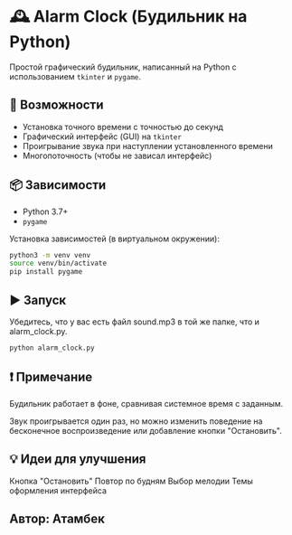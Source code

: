 # 🕰️ Alarm Clock (Будильник на Python)

Простой графический будильник, написанный на Python с использованием `tkinter` и `pygame`.

## 🚀 Возможности

- Установка точного времени с точностью до секунд
- Графический интерфейс (GUI) на `tkinter`
- Проигрывание звука при наступлении установленного времени
- Многопоточность (чтобы не зависал интерфейс)


## 📦 Зависимости

- Python 3.7+
- `pygame`

Установка зависимостей (в виртуальном окружении):

```bash
python3 -m venv venv
source venv/bin/activate
pip install pygame
```


##  ▶️ Запуск
Убедитесь, что у вас есть файл sound.mp3 в той же папке, что и alarm_clock.py.

```bash
python alarm_clock.py
```

## ❗ Примечание
Будильник работает в фоне, сравнивая системное время с заданным.

Звук проигрывается один раз, но можно изменить поведение на бесконечное воспроизведение или добавление кнопки "Остановить".

## 💡 Идеи для улучшения
Кнопка "Остановить"
Повтор по будням
Выбор мелодии
Темы оформления интерфейса

## Автор: Атамбек
